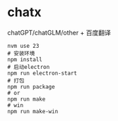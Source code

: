 # chatx

chatGPT/chatGLM/other + 百度翻译

```shell
nvm use 23
# 安装环境
npm install
# 启动electron
npm run electron-start
# 打包
npm run package
# or
npm run make
# win
npm run make-win
```